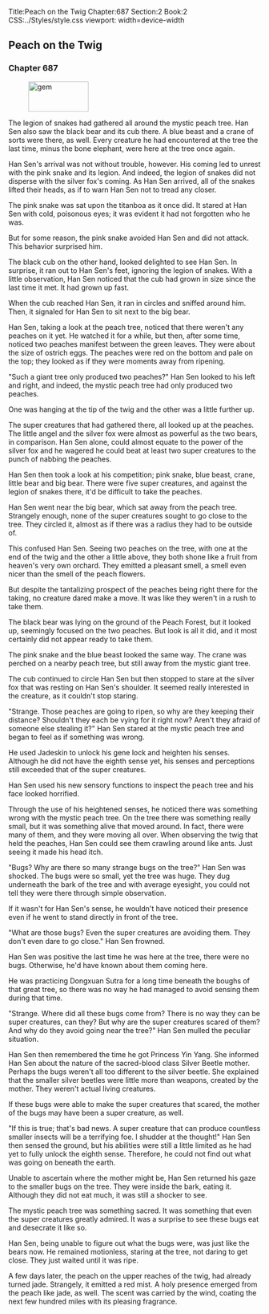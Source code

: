 Title:Peach on the Twig 
Chapter:687 
Section:2 
Book:2 
CSS:../Styles/style.css 
viewport: width=device-width
  
## Peach on the Twig
### Chapter 687
  
<figure>
	<img src="../Images/gem.gif" alt="gem" id="gem" width="120" height="60" />
</figure>
  

  
The legion of snakes had gathered all around the mystic peach tree. Han Sen also saw the black bear and its cub there. A blue beast and a crane of sorts were there, as well. Every creature he had encountered at the tree the last time, minus the bone elephant, were here at the tree once again.

Han Sen's arrival was not without trouble, however. His coming led to unrest with the pink snake and its legion. And indeed, the legion of snakes did not disperse with the silver fox's coming. As Han Sen arrived, all of the snakes lifted their heads, as if to warn Han Sen not to tread any closer.

The pink snake was sat upon the titanboa as it once did. It stared at Han Sen with cold, poisonous eyes; it was evident it had not forgotten who he was.

But for some reason, the pink snake avoided Han Sen and did not attack. This behavior surprised him.

The black cub on the other hand, looked delighted to see Han Sen. In surprise, it ran out to Han Sen's feet, ignoring the legion of snakes. With a little observation, Han Sen noticed that the cub had grown in size since the last time it met. It had grown up fast.

When the cub reached Han Sen, it ran in circles and sniffed around him. Then, it signaled for Han Sen to sit next to the big bear.

Han Sen, taking a look at the peach tree, noticed that there weren't any peaches on it yet. He watched it for a while, but then, after some time, noticed two peaches manifest between the green leaves. They were about the size of ostrich eggs. The peaches were red on the bottom and pale on the top; they looked as if they were moments away from ripening.

"Such a giant tree only produced two peaches?" Han Sen looked to his left and right, and indeed, the mystic peach tree had only produced two peaches.

One was hanging at the tip of the twig and the other was a little further up.

The super creatures that had gathered there, all looked up at the peaches. The little angel and the silver fox were almost as powerful as the two bears, in comparison. Han Sen alone, could almost equate to the power of the silver fox and he wagered he could beat at least two super creatures to the punch of nabbing the peaches.

Han Sen then took a look at his competition; pink snake, blue beast, crane, little bear and big bear. There were five super creatures, and against the legion of snakes there, it'd be difficult to take the peaches.

Han Sen went near the big bear, which sat away from the peach tree. Strangely enough, none of the super creatures sought to go close to the tree. They circled it, almost as if there was a radius they had to be outside of.

This confused Han Sen. Seeing two peaches on the tree, with one at the end of the twig and the other a little above, they both shone like a fruit from heaven's very own orchard. They emitted a pleasant smell, a smell even nicer than the smell of the peach flowers.

But despite the tantalizing prospect of the peaches being right there for the taking, no creature dared make a move. It was like they weren't in a rush to take them.

The black bear was lying on the ground of the Peach Forest, but it looked up, seemingly focused on the two peaches. But look is all it did, and it most certainly did not appear ready to take them.

The pink snake and the blue beast looked the same way. The crane was perched on a nearby peach tree, but still away from the mystic giant tree.

The cub continued to circle Han Sen but then stopped to stare at the silver fox that was resting on Han Sen's shoulder. It seemed really interested in the creature, as it couldn't stop staring.

"Strange. Those peaches are going to ripen, so why are they keeping their distance? Shouldn't they each be vying for it right now? Aren't they afraid of someone else stealing it?" Han Sen stared at the mystic peach tree and began to feel as if something was wrong.

He used Jadeskin to unlock his gene lock and heighten his senses. Although he did not have the eighth sense yet, his senses and perceptions still exceeded that of the super creatures.

Han Sen used his new sensory functions to inspect the peach tree and his face looked horrified.

Through the use of his heightened senses, he noticed there was something wrong with the mystic peach tree. On the tree there was something really small, but it was something alive that moved around. In fact, there were many of them, and they were moving all over. When observing the twig that held the peaches, Han Sen could see them crawling around like ants. Just seeing it made his head itch.

"Bugs? Why are there so many strange bugs on the tree?" Han Sen was shocked. The bugs were so small, yet the tree was huge. They dug underneath the bark of the tree and with average eyesight, you could not tell they were there through simple observation.

If it wasn't for Han Sen's sense, he wouldn't have noticed their presence even if he went to stand directly in front of the tree.

"What are those bugs? Even the super creatures are avoiding them. They don't even dare to go close." Han Sen frowned.

Han Sen was positive the last time he was here at the tree, there were no bugs. Otherwise, he'd have known about them coming here.

He was practicing Dongxuan Sutra for a long time beneath the boughs of that great tree, so there was no way he had managed to avoid sensing them during that time.

"Strange. Where did all these bugs come from? There is no way they can be super creatures, can they? But why are the super creatures scared of them? And why do they avoid going near the tree?" Han Sen mulled the peculiar situation.

Han Sen then remembered the time he got Princess Yin Yang. She informed Han Sen about the nature of the sacred-blood class Silver Beetle mother. Perhaps the bugs weren't all too different to the silver beetle. She explained that the smaller silver beetles were little more than weapons, created by the mother. They weren't actual living creatures.

If these bugs were able to make the super creatures that scared, the mother of the bugs may have been a super creature, as well.

"If this is true; that's bad news. A super creature that can produce countless smaller insects will be a terrifying foe. I shudder at the thought!" Han Sen then sensed the ground, but his abilities were still a little limited as he had yet to fully unlock the eighth sense. Therefore, he could not find out what was going on beneath the earth.

Unable to ascertain where the mother might be, Han Sen returned his gaze to the smaller bugs on the tree. They were inside the bark, eating it. Although they did not eat much, it was still a shocker to see.

The mystic peach tree was something sacred. It was something that even the super creatures greatly admired. It was a surprise to see these bugs eat and desecrate it like so.

Han Sen, being unable to figure out what the bugs were, was just like the bears now. He remained motionless, staring at the tree, not daring to get close. They just waited until it was ripe.

A few days later, the peach on the upper reaches of the twig, had already turned jade. Strangely, it emitted a red mist. A holy presence emerged from the peach like jade, as well. The scent was carried by the wind, coating the next few hundred miles with its pleasing fragrance.